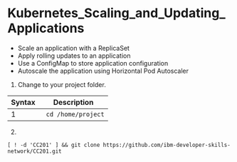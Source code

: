 # Kubernetes_Scaling_and_Updating_Applications

- Scale an application with a ReplicaSet
- Apply rolling updates to an application
- Use a ConfigMap to store application configuration
- Autoscale the application using Horizontal Pod Autoscaler

1. Change to your project folder.

| Syntax      | Description |
| ----------- | ----------- |
| 1     | ``` cd /home/project```     |



2. 
```
[ ! -d 'CC201' ] && git clone https://github.com/ibm-developer-skills-network/CC201.git
```
